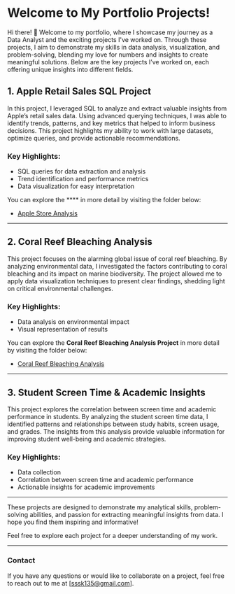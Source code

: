 
# Welcome to My Portfolio Projects!

Hi there! 👋 Welcome to my portfolio, where I showcase my journey as a Data Analyst and the exciting projects I've worked on.  Through these projects, I aim to demonstrate my skills in data analysis, visualization, and problem-solving, blending my love for numbers and insights to create meaningful solutions. Below are the key projects I’ve worked on, each offering unique insights into different fields.

## 1. Apple Retail Sales SQL Project

In this project, I leveraged SQL to analyze and extract valuable insights from Apple’s retail sales data. Using advanced querying techniques, I was able to identify trends, patterns, and key metrics that helped to inform business decisions. This project highlights my ability to work with large datasets, optimize queries, and provide actionable recommendations.

### Key Highlights:
- SQL queries for data extraction and analysis
- Trend identification and performance metrics
- Data visualization for easy interpretation

You can explore the **** in more detail by visiting the folder below:
- [Apple Store Analysis](Apple-Store-Sales-SQL-Project)

---

## 2. Coral Reef Bleaching Analysis

This project focuses on the alarming global issue of coral reef bleaching. By analyzing environmental data, I investigated the factors contributing to coral bleaching and its impact on marine biodiversity. The project allowed me to apply data visualization techniques to present clear findings, shedding light on critical environmental challenges.

### Key Highlights:
- Data analysis on environmental impact
- Visual representation of results

You can explore the **Coral Reef Bleaching Analysis Project** in more detail by visiting the folder below:

- [Coral Reef Bleaching Analysis](Coral%20Reef%20Bleaching%20Analysis)

---

## 3. Student Screen Time & Academic Insights

This project explores the correlation between screen time and academic performance in students. By analyzing the student screen time data, I identified patterns and relationships between study habits, screen usage, and grades. The insights from this analysis provide valuable information for improving student well-being and academic strategies.

### Key Highlights:
- Data collection 
- Correlation between screen time and academic performance
- Actionable insights for academic improvements

---

These projects are designed to demonstrate my analytical skills, problem-solving abilities, and passion for extracting meaningful insights from data. I hope you find them inspiring and informative!

Feel free to explore each project for a deeper understanding of my work. 

---
### Contact

If you have any questions or would like to collaborate on a project, feel free to reach out to me at [sssk135@gmail.com].
